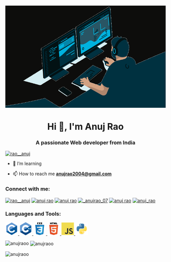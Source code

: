 <p align="center">
    <img src="https://raw.githubusercontent.com/Potential17/Potential17/master/user%20(2).gif" alt="Coding Gif" width="580" height="320">
</p>

<h1 align="center">Hi 👋, I'm Anuj Rao</h1>
<h3 align="center">A passionate Web developer from India</h3>

<p align="left"> <a href="https://twitter.com/rao__anuj" target="blank"><img src="https://img.shields.io/twitter/follow/rao__anuj?logo=twitter&style=for-the-badge" alt="rao__anuj" /></a> </p>

- 🌱 I’m learning

- 📫 How to reach me **anujrao2004@gmail.com**

<h3 align="left">Connect with me:</h3>
<p align="left">
<a href="https://twitter.com/rao__anuj" target="blank"><img align="center" src="https://raw.githubusercontent.com/rahuldkjain/github-profile-readme-generator/master/src/images/icons/Social/twitter.svg" alt="rao__anuj" height="30" width="40" /></a>
<a href="https://linkedin.com/in/anuj rao" target="blank"><img align="center" src="https://raw.githubusercontent.com/rahuldkjain/github-profile-readme-generator/master/src/images/icons/Social/linked-in-alt.svg" alt="anuj rao" height="30" width="40" /></a>
<a href="https://fb.com/anuj rao" target="blank"><img align="center" src="https://raw.githubusercontent.com/rahuldkjain/github-profile-readme-generator/master/src/images/icons/Social/facebook.svg" alt="anuj rao" height="30" width="40" /></a>
<a href="https://instagram.com/_anujrao_07" target="blank"><img align="center" src="https://raw.githubusercontent.com/rahuldkjain/github-profile-readme-generator/master/src/images/icons/Social/instagram.svg" alt="_anujrao_07" height="30" width="40" /></a>
<a href="https://www.hackerrank.com/anuj rao" target="blank"><img align="center" src="https://raw.githubusercontent.com/rahuldkjain/github-profile-readme-generator/master/src/images/icons/Social/hackerrank.svg" alt="anuj rao" height="30" width="40" /></a>
<a href="https://www.leetcode.com/anuj_rao" target="blank"><img align="center" src="https://raw.githubusercontent.com/rahuldkjain/github-profile-readme-generator/master/src/images/icons/Social/leet-code.svg" alt="anuj_rao" height="30" width="40" /></a>
</p>


<h3 align="left">Languages and Tools:</h3>
<p align="left"> <a href="https://www.cprogramming.com/" target="_blank" rel="noreferrer"> <img src="https://raw.githubusercontent.com/devicons/devicon/master/icons/c/c-original.svg" alt="c" width="40" height="40"/> </a> <a href="https://www.w3schools.com/cpp/" target="_blank" rel="noreferrer"> <img src="https://raw.githubusercontent.com/devicons/devicon/master/icons/cplusplus/cplusplus-original.svg" alt="cplusplus" width="40" height="40"/> </a> <a href="https://www.w3schools.com/css/" target="_blank" rel="noreferrer"> <img src="https://raw.githubusercontent.com/devicons/devicon/master/icons/css3/css3-original-wordmark.svg" alt="css3" width="40" height="40"/> </a> <a href="https://www.w3.org/html/" target="_blank" rel="noreferrer"> <img src="https://raw.githubusercontent.com/devicons/devicon/master/icons/html5/html5-original-wordmark.svg" alt="html5" width="40" height="40"/> </a> <a href="https://developer.mozilla.org/en-US/docs/Web/JavaScript" target="_blank" rel="noreferrer"> <img src="https://raw.githubusercontent.com/devicons/devicon/master/icons/javascript/javascript-original.svg" alt="javascript" width="40" height="40"/> </a> <a href="https://www.python.org" target="_blank" rel="noreferrer"> <img src="https://raw.githubusercontent.com/devicons/devicon/master/icons/python/python-original.svg" alt="python" width="40" height="40"/> </a> </p>

<p><img align="left" src="https://github-readme-stats.vercel.app/api/top-langs?username=anujraoo&show_icons=true&locale=en&layout=compact&theme=dark" alt="anujraoo" /></p>

<p>&nbsp;<img align="center" src="https://github-readme-stats.vercel.app/api?username=anujraoo&show_icons=true&locale=en&theme=dark" alt="anujraoo" /></p>

<p><img align="center" src="https://github-readme-streak-stats.herokuapp.com/?user=anujraoo&theme=dark" alt="anujraoo" /></p>

